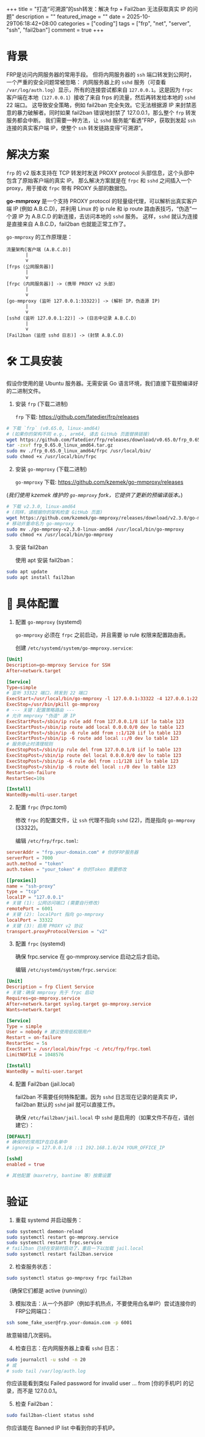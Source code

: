 +++
title = "打造“可溯源”的ssh转发：解决 frp + Fail2ban 无法获取真实 IP 的问题"
description = ""
featured_image = ""
date = 2025-10-29T06:18:42+08:00
categories = ["coding"]
tags = ["frp", "net", "server", "ssh", "fail2ban"]
comment = true
+++

# 背景

FRP是访问内网服务器的常用手段。 但将内网服务器的 `ssh` 端口转发到公网时，一个严重的安全问题常被忽略：
内网服务器上的 `sshd` 服务（可查看 `/var/log/auth.log`）显示，所有的连接尝试都来自 `127.0.0.1`。这是因为 `frpc` 客户端在本地（`127.0.0.1`）接收了来自 frps 的流量，然后再转发给本地的 `sshd` 22 端口。
这导致安全策略，例如 fail2ban 完全失效。它无法根据源 IP 来封禁恶意的暴力破解者。同时如果 fail2ban 错误地封禁了 127.0.0.1，那么整个 `frp` 转发服务都会中断。
我们需要一种方法，让 `sshd` 服务能“看透”FRP，获取到发起 `ssh` 连接的真实客户端 IP，使整个 `ssh` 转发链路变得“可溯源”。

# 解决方案

`frp` 的 v2 版本支持在 TCP 转发时发送 PROXY protocol 头部信息，这个头部中包含了原始客户端的真实 IP。
那么解决方案就是在 `frpc` 和 `sshd` 之间插入一个 proxy，用于接收 `frpc` 带有 PROXY 头部的数据包。

**go-mmproxy** 是一个支持 PROXY protocol 的轻量级代理，可以解析出真实客户端 IP (例如 A.B.C.D)，并利用 Linux 的 ip rule 和 ip route 路由表技巧，“伪造”一个源 IP 为 A.B.C.D 的新连接，去访问本地的 `sshd` 服务。
这样，`sshd` 就认为连接是直接来自 A.B.C.D，fail2ban 也就能正常工作了。

`go-mmproxy` 的工作原理是：

```
流量架构[客户端 (A.B.C.D)]
       |
       v
[frps (公网服务器)]
       |
       v
[frpc (内网服务器)] -> (携带 PROXY v2 头部)
       |
       v
[go-mmproxy (监听 127.0.0.1:33322)] -> (解析 IP，伪造源 IP)
       |
       v
[sshd (监听 127.0.0.1:22)] -> (日志中记录 A.B.C.D)
       |
       v
[Fail2ban (监控 sshd 日志)] -> (封禁 A.B.C.D)
```

# 🛠️ 工具安装

假设你使用的是 Ubuntu 服务器。无需安装 Go 语言环境，我们直接下载预编译好的二进制文件。

1. 安装 `frp` (下载二进制)

   `frp` 下载: https://github.com/fatedier/frp/releases

```bash
# 下载 `frp` (v0.65.0, linux-amd64)
# (如果你的架构不同 e.g., arm64, 请去 GitHub 页面替换链接)
wget https://github.com/fatedier/frp/releases/download/v0.65.0/frp_0.65.0_linux_amd64.tar.gz
tar -zxvf frp_0.65.0_linux_amd64.tar.gz
sudo mv ./frp_0.65.0_linux_amd64/frpc /usr/local/bin/
sudo chmod +x /usr/local/bin/frpc
```

2. 安装 `go-mmproxy` (下载二进制)

   `go-mmproxy` 下载: https://github.com/kzemek/go-mmproxy/releases

(_我们使用 kzemek 维护的 `go-mmproxy` fork，它提供了更新的预编译版本。_)

```bash
# 下载 v2.3.0, linux-amd64
# (同样，请根据你的架构检查 GitHub 页面)
wget https://github.com/kzemek/go-mmproxy/releases/download/v2.3.0/go-mmproxy-v2.3.0-linux-amd64
# 移动并重命名为 go-mmproxy
sudo mv ./go-mmproxy-v2.3.0-linux-amd64 /usr/local/bin/go-mmproxy
sudo chmod +x /usr/local/bin/go-mmproxy
```

3. 安装 fail2ban

   使用 apt 安装 fail2ban：

```bash
sudo apt update
sudo apt install fail2ban
```

# 🔧 具体配置

1. 配置 `go-mmproxy` (systemd)

   `go-mmproxy` 必须在 `frpc` 之前启动，并且需要 ip rule 权限来配置路由表。

   创建 `/etc/systemd/system/go-mmproxy.service`:

```toml
[Unit]
Description=go-mmproxy Service for SSH
After=network.target

[Service]
Type=simple
# 监听 33322 端口，转发到 22 端口
ExecStart=/usr/local/bin/go-mmproxy -l 127.0.0.1:33322 -4 127.0.0.1:22 --allowed-subnets /etc/frp/path-prefixes.txt
ExecStop=/usr/bin/pkill go-mmproxy
# --- 关键：配置策略路由 ---
# 允许 mmproxy "伪造" 源 IP
ExecStartPost=/sbin/ip rule add from 127.0.0.1/8 iif lo table 123
ExecStartPost=/sbin/ip route add local 0.0.0.0/0 dev lo table 123
ExecStartPost=/sbin/ip -6 rule add from ::1/128 iif lo table 123
ExecStartPost=/sbin/ip -6 route add local ::/0 dev lo table 123
# 服务停止时清理规则
ExecStopPost=/sbin/ip rule del from 127.0.0.1/8 iif lo table 123
ExecStopPost=/sbin/ip route del local 0.0.0.0/0 dev lo table 123
ExecStopPost=/sbin/ip -6 rule del from ::1/128 iif lo table 123
ExecStopPost=/sbin/ip -6 route del local ::/0 dev lo table 123
Restart=on-failure
RestartSec=10s

[Install]
WantedBy=multi-user.target
```

2. 配置 `frpc` (frpc.toml)

   修改 `frpc` 的配置文件，让 `ssh` 代理不指向 `sshd` (22)，而是指向 `go-mmproxy` (33322)。

   编辑 `/etc/frp/frpc.toml`:

```toml
serverAddr = "frp.your-domain.com" # 你的FRP服务器
serverPort = 7000
auth.method = "token"
auth.token = "your_token" # 你的Token 需要修改

[[proxies]]
name = "ssh-proxy"
type = "tcp"
localIP = "127.0.0.1"
# 关键 (1): 公网访问端口 (需要自行修改)
remotePort = 6001
# 关键 (2): localPort 指向 go-mmproxy
localPort = 33322
# 关键 (3): 启用 PROXY v2 协议
transport.proxyProtocolVersion = "v2"
```

3. 配置 `frpc` (systemd)

   确保 frpc.service 在 go-mmproxy.service 启动之后才启动。

   编辑 `/etc/systemd/system/frpc.service`:

```toml
[Unit]
Description = frp Client Service
# 关键：确保 mmproxy 先于 frpc 启动
Requires=go-mmproxy.service
After=network.target syslog.target go-mmproxy.service
Wants=network.target

[Service]
Type = simple
User = nobody # 建议使用低权限用户
Restart = on-failure
RestartSec = 5s
ExecStart = /usr/local/bin/frpc -c /etc/frp/frpc.toml
LimitNOFILE = 1048576

[Install]
WantedBy = multi-user.target
```

4. 配置 Fail2ban (jail.local)

   fail2ban 不需要任何特殊配置。因为 `sshd` 日志现在记录的是真实 IP，fail2ban 默认的 `sshd` jail 就可以直接工作。

   确保 `/etc/fail2ban/jail.local` 中 `sshd` 是启用的（如果文件不存在，请创建它）：

```toml
[DEFAULT]
# 确保你的常用IP在白名单中
# ignoreip = 127.0.0.1/8 ::1 192.168.1.0/24 YOUR_OFFICE_IP

[sshd]
enabled = true

# 其他配置（maxretry, bantime 等）按需设置
```

# 验证

1. 重载 systemd 并启动服务：

```bash
sudo systemctl daemon-reload
sudo systemctl restart go-mmproxy.service
sudo systemctl restart frpc.service
# fail2ban 已经在安装时启动了，重启一下以加载 jail.local
sudo systemctl restart fail2ban.service
```

2. 检查服务状态：

```bash
sudo systemctl status go-mmproxy frpc fail2ban
```

（确保它们都是 active (running)）

3. 模拟攻击：从一个外部IP（例如手机热点，不要使用白名单IP）尝试连接你的FRP公网端口：

```bash
ssh some_fake_user@frp.your-domain.com -p 6001
```

故意输错几次密码。

4. 检查日志：在内网服务器上查看 `sshd` 日志：

```bash
sudo journalctl -u sshd -n 20
# 或
# sudo tail /var/log/auth.log
```

你应该能看到类似 Failed password for invalid user ... from [你的手机IP] 的记录，而不是 127.0.0.1。

5. 检查 Fail2ban：

```bash
sudo fail2ban-client status sshd
```

你应该能在 Banned IP list 中看到你的手机IP。
